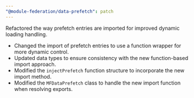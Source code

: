 ```yaml
---
"@module-federation/data-prefetch": patch
---
```


Refactored the way prefetch entries are imported for improved dynamic loading handling.

- Changed the import of prefetch entries to use a function wrapper for more dynamic control.
- Updated data types to ensure consistency with the new function-based import approach.
- Modified the `injectPrefetch` function structure to incorporate the new import method.
- Modified the `MFDataPrefetch` class to handle the new import function when resolving exports.